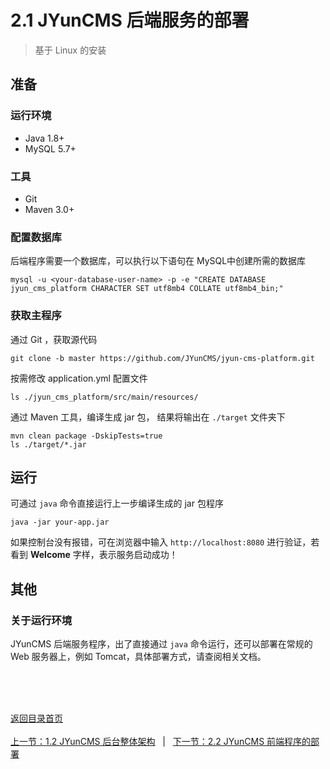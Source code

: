 # 2.1 JYunCMS 后端服务的部署

> 基于 Linux 的安装

## 准备

### 运行环境

- Java 1.8+
- MySQL 5.7+

### 工具

- Git
- Maven 3.0+

### 配置数据库

后端程序需要一个数据库，可以执行以下语句在 MySQL中创建所需的数据库

```shell
mysql -u <your-database-user-name> -p -e "CREATE DATABASE jyun_cms_platform CHARACTER SET utf8mb4 COLLATE utf8mb4_bin;"
```

### 获取主程序

通过 Git ，获取源代码

```shell
git clone -b master https://github.com/JYunCMS/jyun-cms-platform.git
```

按需修改 application.yml 配置文件

```shell
ls ./jyun_cms_platform/src/main/resources/
```

通过 Maven 工具，编译生成 jar 包， 结果将输出在 `./target` 文件夹下

```shell
mvn clean package -DskipTests=true
ls ./target/*.jar
```

## 运行

可通过 `java` 命令直接运行上一步编译生成的 jar 包程序

```shell
java -jar your-app.jar
```

如果控制台没有报错，可在浏览器中输入 `http://localhost:8080` 进行验证，若看到 **Welcome** 字样，表示服务启动成功！

## 其他

### 关于运行环境

JYunCMS 后端服务程序，出了直接通过 `java` 命令运行，还可以部署在常规的 Web 服务器上，例如 Tomcat，具体部署方式，请查阅相关文档。




<br/><br/><br/>

<div id="bom">
    <a href="./README.md">返回目录首页</a>
</div>
<br>
<div id="bom">
    <a href="./1.2_intro_framework.md">上一节：1.2 JYunCMS 后台整体架构</a>
    &nbsp;&nbsp;|&nbsp;&nbsp;
    <a href="./2.2_install_front_end.md">下一节：2.2 JYunCMS 前端程序的部署</a>
</div>

<link rel="stylesheet" rev="stylesheet" href="./assets/css/easy-ci.css" type="text/css"/>
